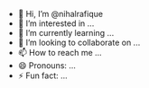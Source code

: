 - 👋 Hi, I’m @nihalrafique
- 👀 I’m interested in ...
- 🌱 I’m currently learning ...
- 💞️ I’m looking to collaborate on ...
- 📫 How to reach me ...
- 😄 Pronouns: ...
- ⚡ Fun fact: ...

<!---
nihalrafique/nihalrafique is a ✨ special ✨ repository because its `README.md` (this file) appears on your GitHub profile.
You can click the Preview link to take a look at your changes.
--->
